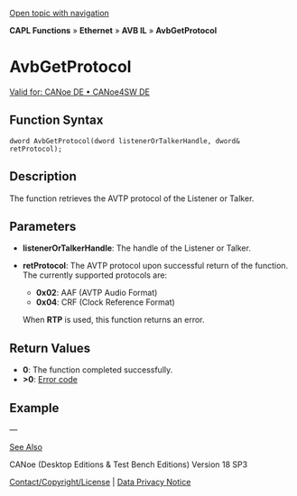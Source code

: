 [Open topic with navigation](../../../../../../CANoeDEFamily.htm#Topics/CAPLFunctions/IP/AVBIL/Functions/CAPLfunctionAvbGetProtocol.md)

**CAPL Functions** » **Ethernet** » **AVB IL** » **AvbGetProtocol**

# AvbGetProtocol

[Valid for: CANoe DE • CANoe4SW DE](../../../../Shared/FeatureAvailability.md)

## Function Syntax

```
dword AvbGetProtocol(dword listenerOrTalkerHandle, dword& retProtocol);
```

## Description

The function retrieves the AVTP protocol of the Listener or Talker.

## Parameters

- **listenerOrTalkerHandle**: The handle of the Listener or Talker.
- **retProtocol**: The AVTP protocol upon successful return of the function. The currently supported protocols are:
  - **0x02**: AAF (AVTP Audio Format)
  - **0x04**: CRF (Clock Reference Format)

  When **RTP** is used, this function returns an error.

## Return Values

- **0**: The function completed successfully.
- **>0**: [Error code](../CAPLfunctionsAVBILErrorCode.md)

## Example

—

[See Also](javascript:void(0);)

CANoe (Desktop Editions & Test Bench Editions) Version 18 SP3

[Contact/Copyright/License](../../../../Shared/ContactCopyrightLicense.md) | [Data Privacy Notice](https://www.vector.com/int/en/company/get-info/privacy-policy/)
